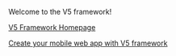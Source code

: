 Welcome to the V5 framework!

[V5 Framework Homepage](http://v5framework.com/)

[Create your mobile web app with V5 framework](https://github.com/V5Framework/V5/wiki/Create-your-mobile-web-app-with-V5-framework-step-by-step)

